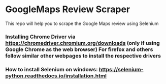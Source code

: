 # GoogleMaps Review Scraper
This repo will help you to scrape the Google Maps review using Selenium

### Installing Chrome Driver via https://chromedriver.chromium.org/downloads (only if using Google Chrome as the web browser) For firefox and others follow similar other webpages to install the respective drivers

### How to install Selenium on windows: https://selenium-python.readthedocs.io/installation.html
